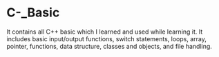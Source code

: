 # C-_Basic
 It contains all C++ basic which I learned and used while learning it.  It includes basic input/output functions, switch statements, loops, array, pointer, functions, data structure, classes and objects, and file handling.
